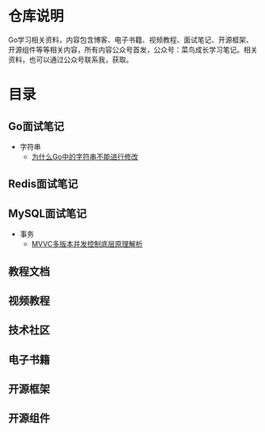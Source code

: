 # 仓库说明

Go学习相关资料，内容包含博客、电子书籍、视频教程、面试笔记、开源框架、开源组件等等相关内容，所有内容公众号首发，公众号：菜鸟成长学习笔记。相关资料，也可以通过公众号联系我，获取。

# 目录

## Go面试笔记

- 字符串
    - [为什么Go中的字符串不能进行修改](https://mp.weixin.qq.com/s/7QfMC_7jJDQeTrygt-4QTw)
## Redis面试笔记

## MySQL面试笔记

- 事务
    - [MVVC多版本并发控制底层原理解析](https://mp.weixin.qq.com/s/FY7HM-W9hQcaMlvrIplmNw)

## 教程文档

## 视频教程

## 技术社区

## 电子书籍

## 开源框架

## 开源组件
